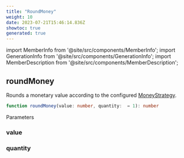 ```yaml
---
title: "RoundMoney"
weight: 10
date: 2023-07-21T15:46:14.836Z
showtoc: true
generated: true
---
```

<!-- This file was generated from the Vendure source. Do not modify. Instead, re-run the "docs:build" script -->
import MemberInfo from '@site/src/components/MemberInfo';
import GenerationInfo from '@site/src/components/GenerationInfo';
import MemberDescription from '@site/src/components/MemberDescription';


## roundMoney

<GenerationInfo sourceFile="packages/core/src/common/round-money.ts" sourceLine="13" packageName="@vendure/core" since="2.0.0" />

Rounds a monetary value according to the configured <a href='/reference/typescript-api/money/money-strategy#moneystrategy'>MoneyStrategy</a>.

```ts title="Signature"
function roundMoney(value: number, quantity:  = 1): number
```
Parameters

### value

<MemberInfo kind="parameter" type="number" />

### quantity

<MemberInfo kind="parameter" type="" />

